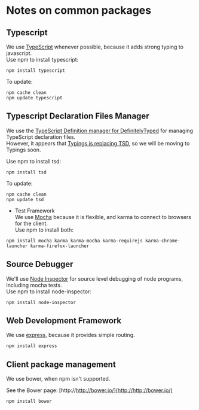 # Notes on common packages

## Typescript  
We use [TypeScript](http://www.typescriptlang.org) whenever possible, because it adds strong typing to javascript.  
Use npm to install typescript:
```
npm install typescript
```
To update:  
```
npm cache clean
npm update typescript
```
## Typescript Declaration Files Manager
We use the [TypeScript Definition manager for DefinitelyTyped](https://github.com/DefinitelyTyped/tsd) for managing TypeScript declaration files.  
However, it appears that [Typings is replacing TSD](https://github.com/DefinitelyTyped/tsd/issues/269), so we will be moving to Typings soon.

Use npm to install tsd:
```
npm install tsd
```
To update:  
```
npm cache clean
npm update tsd
```
- Test Framework  
We use [Mocha](http://visionmedia.github.io/mocha/) because it is flexible,
and karma to connect to browsers for the client.  
Use npm to install both:

```
npm install mocha karma karma-mocha karma-requirejs karma-chrome-launcher karma-firefox-launcher
```
## Source Debugger  
We'll use [Node Inspector](https://github.com/node-inspector/node-inspector/blob/master/readme.md) for source level debugging of node programs, including mocha tests.  
Use npm to install node-inspector:

```
npm install node-inspector
```
## Web Development Framework  
We use [express](https://npmjs.org/package/express), because it provides simple routing.
```
npm install express
```

## Client package management  
We use bower, when npm isn't supported.

See the Bower page: [http://http://bower.io/](http://http://bower.io/)
```
npm install bower
```
